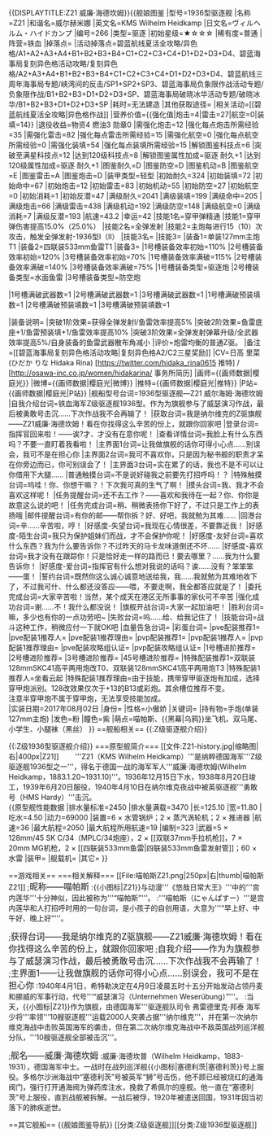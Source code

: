 {{DISPLAYTITLE:Z21 威廉·海德坎姆}}{{舰娘图鉴
|型号=1936型驱逐舰
|名称=Z21
|和谐名=威尔赫米娜
|英文名=KMS Wilhelm Heidkamp
|日文名=ヴィルヘルム・ハイドカンプ
|编号=266
|类型=驱逐
|初始星级=★☆☆☆
|稀有度=普通
|阵营=铁血
|掉落点=
|活动掉落点=碧蓝航线夏活全攻略/异色格/A1+A2+A3+A4+B1+B2+B3+B4+C1+C2+C3+C4+D1+D2+D3+D4、碧蓝海事局复刻异色格活动攻略/复刻异色格/A2+A3+A4+B1+B2+B3+B4+C1+C2+C3+C4+D1+D2+D3+D4、碧蓝航线三周年海事局专题/峡湾间的反击/SP1+SP2+SP3、碧蓝海事局负象限作战活动专题/负象限作战/B1+B2+B3+D1+D2+D3+SP、碧蓝海事局破晓冰华活动专题/破晓冰华/B1+B2+B3+D1+D2+D3+SP
|耗时=无法建造
|其他获取途径=
|相关活动=[[碧蓝航线夏活全攻略|异色格作战]]
|营养价值={{强化值|炮击=4|雷击=27|航空=0|装填=14}}
|退役收益=物资4 燃油3 勋章0
|需强化炮击=12
|强化每点炮击所需经验=35
|需强化雷击=82
|强化每点雷击所需经验=15
|需强化航空=0
|强化每点航空所需经验=0
|需强化装填=54
|强化每点装填所需经验=15
|解锁图鉴科技点=6
|突破至满星科技点=12
|达到120级科技点=8
|解锁图鉴属性加成=驱逐 耐久+1
|达到120级属性加成=驱逐 耐久+1
|图鉴耐久=D
|图鉴防空=D
|图鉴机动=B
|图鉴航空=E
|图鉴雷击=A
|图鉴炮击=D
|装甲类型=轻型
|初始耐久=324
|初始装填=72
|初始命中=67
|初始炮击=12
|初始雷击=83
|初始机动=55
|初始防空=27
|初始航空=0
|初始消耗=1
|初始反潜=47
|满级耐久=2041
|满级装填=199
|满级命中=205
|满级炮击=66
|满级雷击=438
|满级机动=192
|满级防空=148
|满级航空=0
|满级消耗=7
|满级反潜=193
|航速=43.2
|幸运=42
|技能1名=穿甲弹精通
|技能1=穿甲弹伤害提高15.0%（25.0%）
|技能2名=全弹发射
|技能2=主炮每进行15（10）次攻击，触发全弹发射-1936型I（II）
|技能3名=
|技能3=
|装备1=单装127mm主炮T1
|装备2=四联装533mm鱼雷T1
|装备3=
|1号槽装备效率初始=110%
|2号槽装备效率初始=120%
|3号槽装备效率初始=70%
|1号槽装备效率满破=115%
|2号槽装备效率满破=140%
|3号槽装备效率满破=75%
|1号槽装备类型=驱逐炮
|2号槽装备类型=水面鱼雷
|3号槽装备类型=防空炮
<!--鱼雷底座数不代表武器数，不了解的请勿修改数据。-->
|1号槽满破武器数=1
|2号槽满破武器数=1
|3号槽满破武器数=1
|1号槽满破预装填数=1
|2号槽满破预装填数=1
|3号槽满破预装填数=1

|装备说明=
|突破1阶效果=获得全弹发射l/鱼雷效率提高5%
|突破2阶效果=鱼雷底座+1/鱼雷预装填+1/鱼雷效率提高10%
|突破3阶效果=全弹发射弹幕升级/全武器效率提高5%/自身装备的鱼雷武器散布角减小
|评价=炮雷均衡的普通Z驱。
|备注=[[碧蓝海事局复刻异色格活动攻略|复刻异色格A2/C2三星奖励]]
|CV=日高 里菜 (ひだか りな Hidaka Rina) [https://twitter.com/hidaka_rina0615 推特] / [http://osawa-inc.co.jp/women/hidakarina/ 事务所简历]
|画师={{画师数据|樱庭光}}
|微博={{画师数据|樱庭光|微博}}
|推特={{画师数据|樱庭光|推特}}
|P站={{画师数据|樱庭光|P站}}
|舰船型号台词=1936型驱逐舰—Z21 威尔海姆·海德坎姆
|自我介绍台词=铁血海军Z级驱逐舰1936型。作为为旗舰参与了威瑟演习作战，最后被勇敢号击沉……下次作战我不会再输了！
|获取台词=我是纳尔维克的Z驱旗舰——Z21威廉·海德坎姆！看在你找得这么辛苦的份上，就跟你回家吧
|登录台词=指挥官回来啦！——诶?才、才没有在意你呢！
|查看详情台词=我脸上有什么东西吗？不要一直盯着我看啦！
|主界面1台词=让我做旗舰的话你可得小心点……别误会，我可不是在担心你
|主界面2台词=我可不喜欢你，只是因为秘书舰的职责才呆在你旁边而已，你可别误会了！
|主界面3台词=实在累了的话，我也不是不可以让你借用下大腿……
|普通触摸台词=不是说好碰我之前要先打招呼吗！？
|特殊触摸台词=呜哇！你、你想干嘛？！下次我可真的生气了啊！
|摸头台词=我、我才不会喜欢这样呢！
|任务提醒台词=还不去工作？——喜欢和我待在一起？你、你你是故意这么说的吧！
|任务完成台词=稍、稍微表扬你下好了，不过只是工作上的表扬哦
|邮件提醒台词=有你的邮——帮你拆？好、好吧，我就勉为其难……
|回港台词=辛……辛苦啦，哼！
|好感度-失望台词=我现在心情很差，不要靠近我！
|好感度-陌生台词=我只为保护姐妹们而战，才不会保护你呢！
|好感度-友好台词=喜欢什么东西？我为什么要告诉你？不过昨天的马卡龙味道倒还不坏……
|好感度-喜欢台词=我才没有在跟踪你！只是恰好走一样的路而已！要去哪里？……我为什么要告诉你！
|好感度-爱台词=指挥官有什么想对我说的话吗？诶……没有？笨笨笨——蛋！
|誓约台词=既然你这么诚心诚意地送给我，我……我就勉为其难地收下了，不过我可什、什么都还没答应——喂，不要走啊，我全都答应就是了！
|委托完成台词=大家辛苦啦！当然，某个成天在港区无所事事的家伙可不辛苦
|强化成功台词=谢……不！我什么都没说！
|旗舰开战台词=大家一起加油吧！
|胜利台词=嘛，多少也有你的一点功劳吧~
|失败台词=呜……给、给我记住了！
|技能台词=战斗这种工作，稍微应付一下就OK吧
|血量告急台词=
|彩蛋台词=
|pve配装推荐1=
|pve配装1推荐人=
|pve配装1推荐理由=
|pvp配装推荐1=
|pvp配装1推荐人=
|pvp配装1推荐理由=
|pve配装攻略组认证=
|pvp配装攻略组认证=
|1号槽进阶推荐=
|2号槽进阶推荐=
|3号槽进阶推荐=
|45号槽进阶推荐=
|特殊配装推荐1=双联装128mmSKC41高平两用炮改T0、双联装128mmSKC41高平两用炮T3
|特殊配装1推荐人=坐看云起
|特殊配装1推荐理由=由于技能，携带穿甲驱逐炮有加成，选择穿甲炮派别。128改效果仅次于+13的B13或彩炮。其余槽位推荐不变。<br>
注意半穿甲炮不属于穿甲炮，无法享受技能加成。<br>
|实装日期=2017年08月02日
|身份=
|性格=小傲娇
|关键词=
|持有物=手炮(单装127mm主炮)
|发色=粉
|瞳色=紫
|萌点=喵帕斯、{{黑幕|乌鸦}}坐飞机、双马尾、小学生、小腿袜（黑丝）
}}
==舰船相关==
{{:Z级驱逐舰介绍}}

{{:Z级1936型驱逐舰介绍}}
===原型舰简介===
[[文件:Z21-history.jpg|缩略图|右|400px|Z21]]
　　'''Z21（KMS Wilhelm Heidkamp）'''是纳粹德国海军'''Z级驱逐舰1936型之一'''，得名于德国一战的海军军人'''威廉·海德坎姆(Wilhelm Heidkamp，1883.1.20~1931.10)'''。1936年12月15日下水，1938年8月20日竣工，1939年6月20日服役，1940年4月10日在纳尔维克夜战中被英驱逐舰'''勇敢号（HMS Hardy）'''击沉。<br>
{{原型舰性能数据
|排水量标准=2450 
|排水量满载=3470
|长=125.10
|宽=11.80
|吃水=4.50
|动力=69000 
|装置=6 × 水管锅炉；2 × 蒸汽涡轮机；2 × 推进器
|航速=36
|最大航程=2050
|最大航程所用航速=19
|编制=323
|武器=5 × 128mm/45 SK C/34（MPLC/34炮座），2 × [[双联37mm手拉机枪]]，7 × 20mm MG机枪，2 × [[四联装533mm鱼雷|四联装533mm鱼雷发射管]]；60 × 水雷
|装甲=
|舰载机=
|其它=
}}


==游戏相关==
===相关解释===
[[File:喵帕斯Z21.png|250px|右|thumb|喵帕斯Z21]]
;<big>昵称——喵帕斯</big>
:{{小图标|Z21}}与动漫'''《悠哉日常大王》'''中的'''宫内莲华'''十分神似，因此被称为'''“喵帕斯”'''。
:'''喵帕斯（にゃんぱすー）'''是宫内莲华和人打招呼时用的一句台词，是小孩子的自创用语，大意为'''“早上好、中午好、晚上好”'''。

;<big>获得台词——我是纳尔维克的Z驱旗舰——Z21威廉·海德坎姆！看在你找得这么辛苦的份上，就跟你回家吧</big>
;<big>自我介绍——作为为旗舰参与了威瑟演习作战，最后被勇敢号击沉……下次作战我不会再输了！</big>
;<big>主界面1——让我做旗舰的话你可得小心点……别误会，我可不是在担心你</big>
:1940年4月1日，希特勒决定在4月9日凌晨五时十五分开始发动占领丹麦和挪威的军事行动，代号'''“威瑟演习（Unternehmen Weserübung）”'''。
:当天，{{小图标|Z21}}作为旗舰，由德国海军'''驱逐舰队司令 弗雷德里克·邦泰 海军少将'''率领'''10艘驱逐舰'''运载2000人突袭占据'''纳尔维克'''，并在第一次纳尔维克海战中击败英国海军的袭击，但在第二次纳尔维克海战中不敌英国战列巡洋舰分队，'''10艘驱逐舰全部被击沉'''。

;<big>舰名——威廉·海德坎姆</big>
:威廉·海德坎普（Wilhelm Heidkamp，1883-1931），德国海军中士。一战时在战列巡洋舰{{小图标|塞德利茨|塞德利茨}}号上服役。多格尔沙洲海战中“塞德利茨”号被英军“狮”号击伤，他不顾已经被烧红的通海阀门，强行打开通海阀为弹药库注水，挽救了希佩尔的座舰。他一直在“塞德利茨”号上服役，直到战舰被拆解。一战后被俘，1920年被遣送回国，1931年因当初落下的肺疾逝世。

==其它舰船==
{{舰娘图鉴导航}}
[[分类:Z级驱逐舰]][[分类:Z级1936型驱逐舰]]